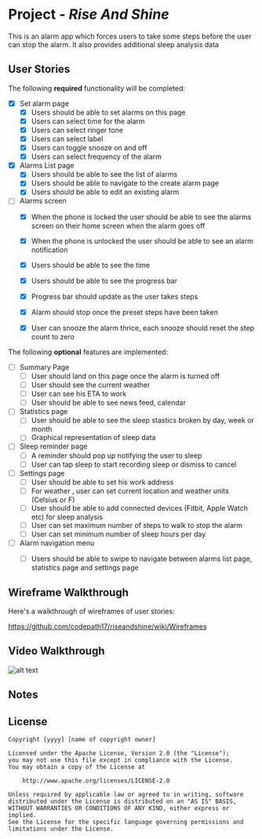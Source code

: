 
# Project  - *Rise And Shine*

This is an alarm app which forces users to take some steps before the user can stop the alarm.
It also provides additional sleep analysis data

## User Stories

The following **required** functionality will be completed:

- [x] Set alarm page
   - [x] Users should be able to set alarms on this page
   - [x] Users can select time for the alarm
   - [x] Users can select ringer tone
   - [x] Users can select label
   - [x] Users can toggle snooze on and off
   - [x] Users can select frequency of the alarm
   
- [x] Alarms List page
   - [x] Users should be able to see the list of alarms
   - [x] Users should be able to navigate to the create alarm page
   - [x] Users should be able to edit an existing alarm

- [ ] Alarms  screen 
   - [x] When the phone is locked the user should be able to see the alarms screen on their home screen when the alarm goes off
   - [x] When the phone is unlocked the user should be able to see an alarm notification
   - [x] Users should be able to see the time
   - [x] Users should be able to see the progress bar 
   - [x] Progress bar should update as the user takes steps
   - [x] Alarm should stop once the preset steps have been taken
   - [x] User can snooze the alarm thrice, each snooze should reset the step count to zero

  

The following **optional** features are implemented:

- [ ] Summary Page
   - [ ] User should land on this page once the alarm is turned off
   - [ ] User should see the current weather
   - [ ] User can see his ETA to work
   - [ ] User should be able to see news feed, calendar
- [ ] Statistics page
   - [ ] User should be able to see the sleep stastics broken by day, week or month
   - [ ] Graphical representation of sleep data  
- [ ] Sleep reminder page
   - [ ] A reminder should pop up notifying the user to sleep
   - [ ] User can tap sleep to start recording sleep or dismiss to cancel
- [ ] Settings page
   - [ ] User should be able to set his work address
   - [ ] For weather , user can set current location and weather units (Celsius or F)
   - [ ] User should be able to add connected devices (Fitbit, Apple Watch etc) for sleep analysis
   - [ ] User can set maximum number of steps to walk to stop the alarm
   - [ ] User can set minimum number of sleep hours per day
- [ ] Alarm navigation menu
   - [ ] Users should be able to swipe to navigate between alarms list page, statistics page and settings page
   



## Wireframe Walkthrough

Here's a walkthrough of wireframes of  user stories:

https://github.com/codepath17/riseandshine/wiki/Wireframes


## Video Walkthrough

![alt text](https://raw.githubusercontent.com/codepath17/riseandshine/master/defugue.gif "Video Walkthrough")

## Notes



## License

    Copyright [yyyy] [name of copyright owner]

    Licensed under the Apache License, Version 2.0 (the "License");
    you may not use this file except in compliance with the License.
    You may obtain a copy of the License at

        http://www.apache.org/licenses/LICENSE-2.0

    Unless required by applicable law or agreed to in writing, software
    distributed under the License is distributed on an "AS IS" BASIS,
    WITHOUT WARRANTIES OR CONDITIONS OF ANY KIND, either express or implied.
    See the License for the specific language governing permissions and
    limitations under the License.
